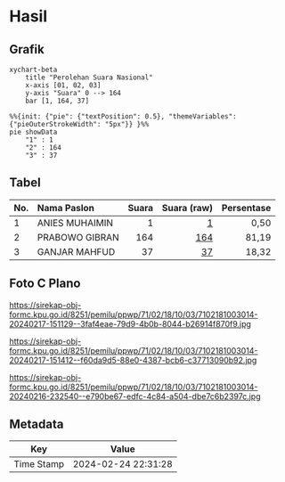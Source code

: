# Hasil

## Grafik

```mermaid
xychart-beta
    title "Perolehan Suara Nasional"
    x-axis [01, 02, 03]
    y-axis "Suara" 0 --> 164
    bar [1, 164, 37]
```

```mermaid
%%{init: {"pie": {"textPosition": 0.5}, "themeVariables": {"pieOuterStrokeWidth": "5px"}} }%%
pie showData
    "1" : 1
    "2" : 164
    "3" : 37
```

## Tabel

| No. | Nama Paslon    | Suara | Suara (raw) | Persentase |
|:--- |:-------------- | -----:| -----------:| ----------:|
| 1   | ANIES MUHAIMIN | 1     | [1][p-1]    | 0,50       |
| 2   | PRABOWO GIBRAN | 164   | [164][p-2]  | 81,19      |
| 3   | GANJAR MAHFUD  | 37    | [37][p-3]   | 18,32      |


[p-1]: https://github.com/gigit-pemilu/pemilu-2024/blob/main/pilpres/hitung-suara/sub/71-sulawesi-utara/sub/02-minahasa/sub/18-tondano-selatan/sub/1003-tataaran-ii/sub/014-tps/sub/paslon-1.txt
[p-2]: https://github.com/gigit-pemilu/pemilu-2024/blob/main/pilpres/hitung-suara/sub/71-sulawesi-utara/sub/02-minahasa/sub/18-tondano-selatan/sub/1003-tataaran-ii/sub/014-tps/sub/paslon-2.txt
[p-3]: https://github.com/gigit-pemilu/pemilu-2024/blob/main/pilpres/hitung-suara/sub/71-sulawesi-utara/sub/02-minahasa/sub/18-tondano-selatan/sub/1003-tataaran-ii/sub/014-tps/sub/paslon-3.txt

## Foto C Plano

https://sirekap-obj-formc.kpu.go.id/8251/pemilu/ppwp/71/02/18/10/03/7102181003014-20240217-151129--3faf4eae-79d9-4b0b-8044-b26914f870f9.jpg

https://sirekap-obj-formc.kpu.go.id/8251/pemilu/ppwp/71/02/18/10/03/7102181003014-20240217-151412--f60da9d5-88e0-4387-bcb6-c37713090b92.jpg

https://sirekap-obj-formc.kpu.go.id/8251/pemilu/ppwp/71/02/18/10/03/7102181003014-20240216-232540--e790be67-edfc-4c84-a504-dbe7c6b2397c.jpg


## Metadata

| Key        | Value               |
| ---------- | ------------------- |
| Time Stamp | 2024-02-24 22:31:28 |



